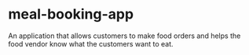# meal-booking-app
An application that allows customers to make food orders and helps the food vendor know what the customers want to eat.
